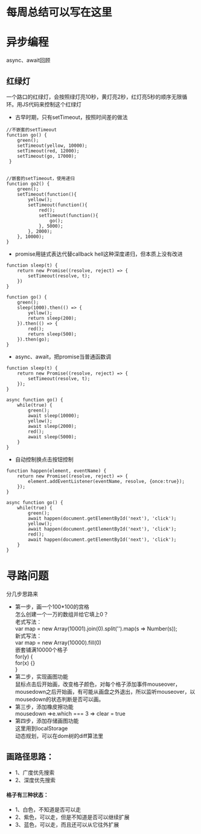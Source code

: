# 每周总结可以写在这里

# 异步编程
async、await回顾

## 红绿灯

一个路口的红绿灯，会按照绿灯亮10秒，黄灯亮2秒，红灯亮5秒的顺序无限循环。用JS代码来控制这个红绿灯

+ 古早时期，只有setTimeout，按照时间差的做法

```
//不嵌套的setTimeout
function go() {
    green();
    setTimeout(yellow, 10000);
    setTimeout(red, 12000);
    setTimeout(go, 17000);
 }


//嵌套的setTimeout，使用递归
function go2() {
    green();
    setTimeout(function(){
        yellow();
        setTimeout(function(){
            red();
            setTimeout(function(){
                go();
            }, 5000);
        }, 2000);
    }, 10000);
}
```

+ promise用链式表达代替callback hell这种深度递归，但本质上没有改进
```
function sleep(t) {
    return new Promise((resolve, reject) => {
        setTimeout(resolve, t);
    })
}

function go() {
    green();
    sleep(1000).then(() => {
        yellow();
        return sleep(200);
    }).then(() => {
        red();
        return sleep(500);
    }).then(go);
}
```

+ async、await，把promise当普通函数调
```
function sleep(t) { 
    return new Promise((resolve, reject) => {
        setTimeout(resolve, t);
    });
}

async function go() {
    while(true) {
        green();
        await sleep(10000);
        yellow();
        await sleep(2000);
        red();
        await sleep(5000);
    }
}
```

+ 自动控制换点击按钮控制
```
function happen(element, eventName) {
    return new Promise((resolve, reject) => {
        element.addEventListener(eventName, resolve, {once:true});
    });
}

async function go() {
    while(true) {
        green();
        await happen(document.getElementById('next'), 'click');
        yellow();
        await happen(document.getElementById('next'), 'click');
        red();
        await happen(document.getElementById('next'), 'click');
    }
}
```


# 寻路问题
分几步思路来
+ 第一步，画一个100*100的宫格  
怎么创建一个一万的数组并给它填上0？  
老式写法：  
var map = new Array(10001).join(0).split('').map(s => Number(s));  
新式写法：  
var map = new Array(10000).fill(0)  
嵌套铺满10000个格子  
for(y) {  
​	for(x) {}  
}
+ 第二步，实现画图功能    
鼠标点击后开始画，改变格子颜色，对每个格子添加事件mouseover，mousedown之后开始画，有可能从画盘之外退出，所以监听mouseover，以mousedown的状态判断是否可以画。
+ 第三步，添加橡皮擦功能  
mousedown =>e.which === 3  => clear = true
+ 第四步，添加存储画图功能  
这里用到localStorage  
动态规划，可以在dom树的diff算法里

## 画路径思路：
+ 1、广度优先搜索
+ 2、深度优先搜索

#### 格子有三种状态：
+ 1、白色，不知道是否可以走
+ 2、紫色，可以走，但是不知道是否可以继续扩展
+ 3、蓝色，可以走，而且还可以从它往外扩展

